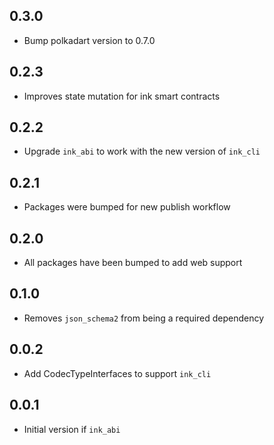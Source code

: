 ## 0.3.0

 - Bump polkadart version to 0.7.0

## 0.2.3
- Improves state mutation for ink smart contracts

## 0.2.2
- Upgrade `ink_abi` to work with the new version of `ink_cli`

## 0.2.1
- Packages were bumped for new publish workflow

## 0.2.0
- All packages have been bumped to add web support

## 0.1.0
- Removes `json_schema2` from being a required dependency

## 0.0.2
* Add CodecTypeInterfaces to support `ink_cli`

## 0.0.1
* Initial version if `ink_abi`
